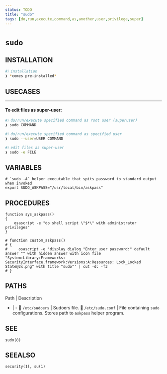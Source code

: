 ```yaml
---
status: TODO
title: "sudo"
tags: [do,run,execute,command,as,another,user,privilege,super]
---
```


# `sudo`

## INSTALLATION


```bash
#ℹ︎ installation
❯ *comes pre-installed*
```


## USECASES

----
#### To edit files as super-user:


```bash
#ℹ︎ do/run/execute specified command as root user (superuser)
❯ sudo COMMAND
```



```bash
#ℹ︎ do/run/execute specified command as specified user
❯ sudo --user=USER COMMAND
```



```bash
#ℹ︎ edit files as super-user
❯ sudo -e FILE
```



## VARIABLES

    # `sudo -A` helper executable that spits password to standard output when invoked
    export SUDO_ASKPASS="/usr/local/bin/askpass"

## PROCEDURES

    function sys_askpass()
    {
        osascript -e "do shell script \"$*\" with administrator privileges"
    }

    # function custom_askpass()
    # {
    #     osascript -e 'display dialog "Enter user password:" default answer "" with hidden answer with icon file "System:Library:Frameworks: SecurityInterface.framework:Versions:A:Resources: Lock_Locked State@2x.png" with title "sudo"' | cut -d: -f3
    # }


## PATHS

Path | Description
- | -
📂 `/etc/sudoers` | Sudoers file.
📂 `/etc/sudo.conf` | File containing `sudo` configurations. Stores path to `askpass` helper program.

## SEE

    sudo(8)

## SEEALSO

    security(1), su(1)


